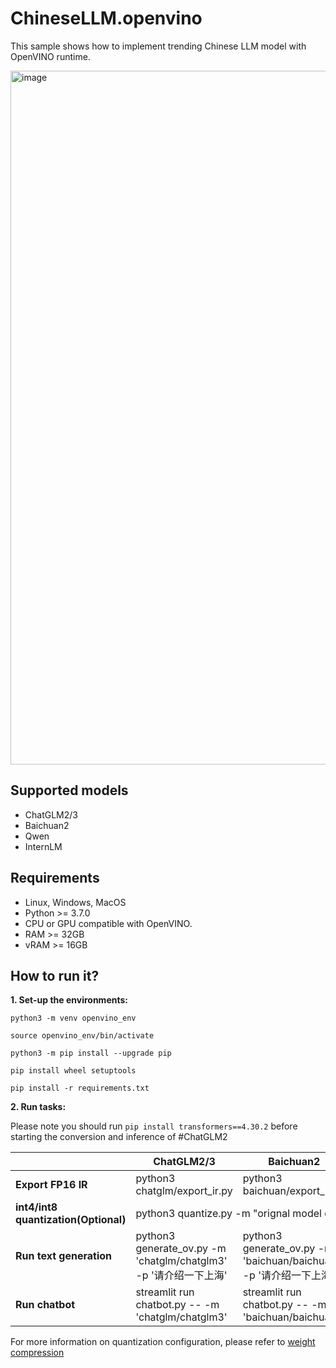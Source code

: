# ChineseLLM.openvino

This sample shows how to implement trending Chinese LLM model with OpenVINO runtime.


<img width="1110" alt="image" src="https://github.com/OpenVINO-dev-contest/chatglm2.openvino/assets/91237924/6cdfbc45-f70c-42d4-b748-27113d8fe3a8">

## Supported models

- ChatGLM2/3
- Baichuan2
- Qwen
- InternLM

## Requirements

- Linux, Windows, MacOS
- Python >= 3.7.0
- CPU or GPU compatible with OpenVINO.
- RAM >= 32GB
- vRAM >= 16GB

## How to run it?

**1. Set-up the environments:**

```
python3 -m venv openvino_env

source openvino_env/bin/activate

python3 -m pip install --upgrade pip

pip install wheel setuptools

pip install -r requirements.txt
```

**2. Run tasks:**

Please note you should run ```pip install transformers==4.30.2``` before starting the conversion and inference of #ChatGLM2

<table class="tg">
<thead>
  <tr>
    <th class="tg-9wq8"></th>
    <th class="tg-9wq8"><span style="font-weight:bold">ChatGLM2/3</span></th>
    <th class="tg-9wq8"><span style="font-weight:bold">Baichuan2</span></th>
    <th class="tg-9wq8"><span style="font-weight:bold">Qwen</span></th>
    <th class="tg-9wq8"><span style="font-weight:bold">Internlm</span></th>
  </tr>
</thead>
<tbody>
  <tr>
    <td class="tg-uzvj"><span style="font-weight:bold">Export FP16 IR</td>
    <td class="tg-9wq8">python3 chatglm/export_ir.py</td>
    <td class="tg-9wq8">python3 baichuan/export_ir.py</td>
    <td class="tg-9wq8">python3 qwen/export_ir.py</td>
    <td class="tg-9wq8">python3 internlm/export_ir.py</td>
  </tr>
  <tr>
    <td class="tg-9wq8"><span style="font-weight:bold">int4/int8 quantization(Optional)</span></td>
    <td class="tg-9wq8" colspan="4">python3 quantize.py -m "orignal model dir" -o "output model dir" </td>
  </tr>
  <tr>
    <td class="tg-9wq8"><span style="font-weight:bold">Run text generation</span></td>
    <td class="tg-9wq8">python3 generate_ov.py -m 'chatglm/chatglm3' -p '请介绍一下上海'</td>
    <td class="tg-9wq8">python3 generate_ov.py -m 'baichuan/baichuan2' -p '请介绍一下上海</td>
    <td class="tg-9wq8">python3 generate_ov.py -m 'qwen/qwen' -p '请介绍一下上海'</td>
    <td class="tg-9wq8">python3 generate_ov.py -m 'internlm/internlm' -p '请介绍一下上海'</td>
  </tr>
  <tr>
    <td class="tg-9wq8"><span style="font-weight:bold">Run chatbot</span></td>
    <td class="tg-9wq8">streamlit run chatbot.py -- -m 'chatglm/chatglm3'</td>
    <td class="tg-9wq8">streamlit run chatbot.py -- -m 'baichuan/baichuan2'</td>
    <td class="tg-9wq8">streamlit run chatbot.py -- -m 'qwen/qwen'</td>
    <td class="tg-9wq8">streamlit run chatbot.py -- -m 'internlm/internlm'</td>
  </tr>
</tbody>
</table>

For more information on quantization configuration, please refer to [weight compression](https://github.com/openvinotoolkit/nncf/blob/release_v270/docs/compression_algorithms/CompressWeights.md)
